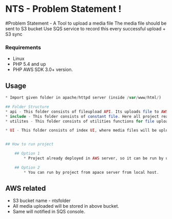 # NTS - Problem Statement !

#Problem Statement -
A Tool to upload a media file 
The media file should be sent to S3 bucket
Use SQS service to record this every successful upload + S3 sync
 
### Requirements
* Linux
* PHP 5.4 and up
* PHP AWS SDK 3.0+ version.


## Usage

```php
* Import given folder in apache/httpd server (inside /var/www/html/)

## Folder Structure
* api - This folder consists of fileupload API. Its uploads file to AWS S3 bucket
* include - This folder consists of constant file. Here all project realted constant will be declared.
* utilites - This folder consists of utilities functions for file upload API.

* UI - This folder consists of index UI, where media files will be uploaded.


## How to run project 

	## Option 1
		* Project already deployed in AWS server, so it can be run by using below url - http://54.202.215.173/NTS/ui/

	## Option 2
		* You can run by project from apace server from local host.
```
## AWS related 

* S3 bucket name - ntsfolder
* All media uploaded will be stored in above bucket.
* Same will notified in SQS console.	